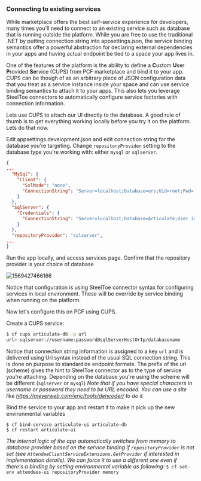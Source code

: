 ### Connecting to existing services

While marketplace offers the best self-service experience for developers, many times you'll need to connect to an existing service such as database that is running outside the platform. While you are free to use the traditional .NET by putting connection string into appsettings.json, the service binding semantics offer a powerful abstraction for declaring external dependencies in your apps and having actual endpoint be tied to a space your app lives in. 

One of the features of the platform is the ability to define a **C**ustom **U**ser **P**rovided **Se**rvice (CUPS) from PCF marketplace and bind it to your app. CUPS can be though of as an arbitrary piece of JSON configuration data that you treat as a service instance inside your space and can use service binding semantics to attach it to your apps. This also lets you leverage SteelToe connectors to automatically configure service factories with connection information. 

Lets use CUPS to attach our UI directly to the database. A good rule of thumb is to get everything working locally before you try it on the platform. Lets do that now.

Edit appsettings.development.json and edit connection string for the database you're targeting. Change `repositoryProvider` setting to the database type you're working with: either `mysql` or `sqlserver`. 

```json
{
...
  "MySql": {
    "Client": {
      "SslMode": "none",
      "ConnectionString": "Server=localhost;Database=ers;Uid=root;Pwd=;sslmode=none;"
    }
  },
  "SqlServer": {
    "Credentials": {
      "ConnectionString": "Server=localhost;Database=Articulate;User id=sa;Password=P@ssword"
    }
  },
  "repositoryProvider": "sqlserver",
...
}
```

Run the app locally, and access services page. Confirm that the repository provider is your choice of database

![1569427466166](C:\Projects\pcf-ers-dotnetcore-workshop\labs\images\services-provider.png)

Notice that configuration is using SteelToe connector syntax for configuring services in local environment. These will be override by service binding when running on the platform.

Now let's configure this on PCF using CUPS. 

Create a CUPS service:

```bash
$ cf cups articulate-db -p url
url> sqlserver://username:password@sqlServerHostOrIp/databasename
```

Notice that connection string information is assigned to a key `url` and is delivered using Uri syntax instead of the usual SQL connection string. This is done on purpose to standardize endpoint formats. The prefix of the uri (scheme) gives the hint to SteelToe connector as to the type of service you're attaching. Depending on the database you're using the scheme will be different (`sqlserver` or `mysql`) *Note that if you have special characters in username or password they need to be URL encoded. You can use a site like https://meyerweb.com/eric/tools/dencoder/ to do it*

Bind the service to your app and restart it to make it pick up the new environmental variables

```shell
$ cf bind-service articulate-ui articulate-db
$ cf restart articulate-ui
```

*The internal logic of the app automatically switches from memory to database provider based on the service binding if `repositoryProvider` is not set (see `AttendeeClientServiceExtensions.GetProvider` if interested in implementation details). We can force it to use a different one even if there's a binding by setting environmental variable as following:* `$ cf set-env attendees-ui repositoryProvider memory`